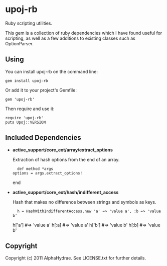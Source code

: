 # upoj-rb

Ruby scripting utilities.

This gem is a collection of ruby dependencies which I have found useful
for scripting, as well as a few additions to existing classes such as
OptionParser.

## Using

You can install upoj-rb on the command line:

    gem install upoj-rb

Or add it to your project's Gemfile:

    gem 'upoj-rb'

Then require and use it:

    require 'upoj-rb'
    puts Upoj::VERSION

## Included Dependencies

* __active_support/core_ext/array/extract_options__

  Extraction of hash options from the end of an array.

        def method *args
	  options = args.extract_options!
	end

* __active_support/core_ext/hash/indifferent_access__

  Hash that makes no difference between strings and
  symbols as keys.

        h = HashWithIndifferentAccess.new 'a' => 'value a', :b => 'value b'
	h['a']    #=> 'value a'
	h[:a]     #=> 'value a'
	h['b']    #=> 'value b'
	h[:b]     #=> 'value b'


## Copyright

Copyright (c) 2011 AlphaHydrae. See LICENSE.txt for
further details.

